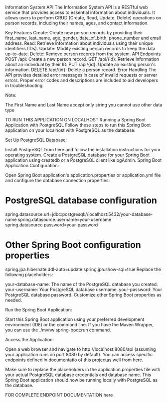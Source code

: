 Information System API
The Information System API is a RESTful web service that provides access to essential information about individuals. It allows users to perform CRUD (Create, Read, Update, Delete) operations on person records, including their names, ages, and contact information.

Key Features
Create: Create new person records by providing their first_name, last_name, age, gender, date_of_birth, phone_number and email address.
Read: Retrieve information about individuals using their unique identifiers (IDs).
Update: Modify existing person records to keep the data up-to-date.
Delete: Remove person records from the system.
API Endpoints
POST /api: Create a new person record.
GET /api/{id}: Retrieve information about an individual by their ID.
PUT /api/{id}: Update an existing person's information.
DELETE /api/{id}: Delete a person record.
Error Handling
The API provides detailed error messages in case of invalid requests or server errors. Proper error codes and descriptions are included to aid developers in troubleshooting.

Note:

The First Name and Last Name accept only string you cannot use other data type

TO RUN THIS APPLICATION ON LOCALHOST
Running a Spring Boot Application with PostgreSQL
Follow these steps to run this Spring Boot application on your localhost with PostgreSQL as the database:

Set Up PostgreSQL Database:

Install PostgreSQL from here and follow the installation instructions for your operating system.
Create a PostgreSQL database for your Spring Boot application using createdb or a PostgreSQL client like pgAdmin.
Spring Boot Application Configuration:

Open Spring Boot application's application.properties or application.yml file and configure the database connection properties:

# PostgreSQL database configuration
spring.datasource.url=jdbc:postgresql://localhost:5432/your-database-name
spring.datasource.username=your-username
spring.datasource.password=your-password

# Other Spring Boot configuration properties
spring.jpa.hibernate.ddl-auto=update
spring.jpa.show-sql=true
Replace the following placeholders:

your-database-name: The name of the PostgreSQL database you created. your-username: Your PostgreSQL database username. your-password: Your PostgreSQL database password. Customize other Spring Boot properties as needed.

Run the Spring Boot Application:

Start this Spring Boot application using your preferred development environment (IDE) or the command line. If you have the Maven Wrapper, you can use the ./mvnw spring-boot:run command.

Access the Application:

Open a web browser and navigate to http://localhost:8080/api (assuming your application runs on port 8080 by default). You can access specific endpoints defined in documentatio of this projectas well from here.

Make sure to replace the placeholders in the application.properties file with your actual PostgreSQL database credentials and database name. This Spring Boot application should now be running locally with PostgreSQL as the database.

FOR COMPLETE ENDPOINT DOCUMENTATION
here
